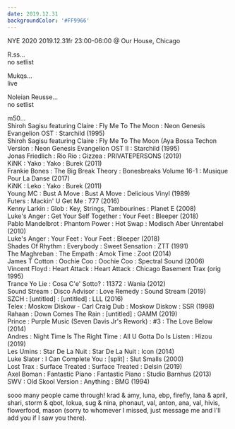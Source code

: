 ```yaml
---
date: 2019.12.31
backgroundColor: '#FF9966'
---
```


NYE 2020 2019.12.31fr 23:00-06:00 @ Our House, Chicago  

R.ss...  
no setlist  

Mukqs...  
live  

Noleian Reusse...  
no setlist  

m50...  
Shiroh Sagisu featuring Claire : Fly Me To The Moon : Neon Genesis Evangelion OST : Starchild (1995)  
Shiroh Sagisu featuring Claire : Fly Me To The Moon (Aya Bossa Techon Version : Neon Genesis Evangelion OST II : Starchild (1995)  
Jonas Friedlich : Rio Rio : Gizzea : PRIVATEPERSONS (2019)  
KiNK : Yako : Yako : Burek (2011)  
Frankie Bones : The Big Break Theory : Bonesbreaks Volume 16-1 : Musique Pour La Danse (2017)  
KiNK : Leko : Yako : Burek (2011)  
Young MC : Bust A Move : Bust A Move : Delicious Vinyl (1989)  
Futers : Mackin' U Get Me : 777 (2016)  
Kenny Larkin : Glob : Key, Strings, Tambourines : Planet E (2008)  
Luke's Anger : Get Your Self Together : Your Feet : Bleeper (2018)  
Pablo Mandelbrot : Phantom Power : Hot Swap : Modisch Aber Unrentabel (2010)  
Luke's Anger : Your Feet : Your Feet : Bleeper (2018)  
Shades Of Rhythm : Everybody : Sweet Sensation : ZTT (1991)  
The Maghreban : The Empath : Amok Time : Zoot (2014)  
James T Cotton : Oochie Coo : Oochie Coo : Spectral Sound (2006)  
Vincent Floyd : Heart Attack : Heart Attack : Chicago Basement Trax (orig 1995)  
Trance Yo Lie : Cosa C'e' Sotto? : 11372 : Wania (2012)  
Sound Stream : Disco Advisor : Love Remedy : Sound Stream (2019)  
SZCH : \[untitled\] : \[untitled\] : LLL (2016)  
Telex : Moskow Diskow - Carl Craig Dub : Moskow Diskow : SSR (1998)  
Rahaan : Down Comes The Rain : \[untitled\] : GAMM (2019)  
Prince : Purple Music (Seven Davis Jr's Rework) : #3 : The Love Below (2014)  
Andres : Night Time Is The Right Time : All U Gotta Do Is Listen : Hizou (2019)  
Les Umins : Star De La Nuit : Star De La Nuit : Icon (2014)  
Luke Slater : I Can Complete You : \[split\] : Slut Smalls (2000)  
Lost Trax : Surface Treated : Surface Treated : Delsin (2019)  
Axel Boman : Fantastic Piano : Fantastic Piano : Studio Barnhus (2013)  
SWV : Old Skool Version : Anything : BMG (1994)  

sooo many people came through! krad & amy, luna, ebp, firefly, lana & april, shari, storm & qbot, lokua, sug & nina, phonaut, val, anton, ana, val, hivis, flowerfood, mason (sorry to whomever I missed, just message me and I'll add you if I saw you there).
